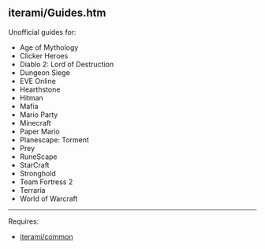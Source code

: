 iterami/Guides.htm
------------------

Unofficial guides for:
* Age of Mythology
* Clicker Heroes
* Diablo 2: Lord of Destruction
* Dungeon Siege
* EVE Online
* Hearthstone
* Hitman
* Mafia
* Mario Party
* Minecraft
* Paper Mario
* Planescape: Torment
* Prey
* RuneScape
* StarCraft
* Stronghold
* Team Fortress 2
* Terraria
* World of Warcraft

---

Requires:
* [iterami/common](https://github.com/iterami/common)
